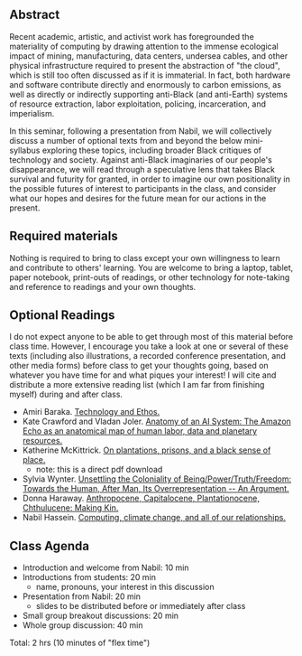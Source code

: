 ## Abstract
Recent academic, artistic, and activist work has foregrounded the materiality of computing by drawing attention to the immense ecological impact of mining, manufacturing, data centers, undersea cables, and other physical infrastructure required to present the abstraction of "the cloud", which is still too often discussed as if it is immaterial. In fact, both hardware and software contribute directly and enormously to carbon emissions, as well as directly or indirectly supporting anti-Black (and anti-Earth) systems of resource extraction, labor exploitation, policing, incarceration, and imperialism.

In this seminar, following a presentation from Nabil, we will collectively discuss a number of optional texts from and beyond the below mini-syllabus exploring these topics, including broader Black critiques of technology and society. Against anti-Black imaginaries of our people's disappearance, we will read through a speculative lens that takes Black survival and futurity for granted, in order to imagine our own positionality in the possible futures of interest to participants in the class, and consider what our hopes and desires for the future mean for our actions in the present.


## Required materials
Nothing is required to bring to class except your own willingness to learn and contribute to others' learning.
You are welcome to bring a laptop, tablet, paper notebook, print-outs of readings, or other technology for note-taking and reference to readings and your own thoughts.


## Optional Readings
I do not expect anyone to be able to get through most of this material before class time.
However, I encourage you take a look at one or several of these texts (including also illustrations, a recorded conference presentation, and other media forms) before class to get your thoughts going, based on whatever you have time for and what piques your interest!
I will cite and distribute a more extensive reading list (which I am far from finishing myself) during and after class.

- Amiri Baraka. [Technology and Ethos.](http://www.marilynnance.com/titanic/baraka.html)
- Kate Crawford and Vladan Joler. [Anatomy of an AI System: The Amazon Echo as an anatomical map of human labor, data and planetary resources.](https://anatomyof.ai/)
- Katherine McKittrick. [On plantations, prisons, and a black sense of place.](https://myelms.umd.edu/files/45965850/download?download_frd%3D1&usg=AOvVaw0VLa2VcqgXgW0XoGHP_nnq)
  - note: this is a direct pdf download
- Sylvia Wynter. [Unsettling the Coloniality of Being/Power/Truth/Freedom: Towards the Human, After Man, Its Overrepresentation -- An Argument.](https://law.unimelb.edu.au/__data/assets/pdf_file/0010/2432989/Wynter-2003-Unsettling-the-Coloniality-of-Being.pdf)
- Donna Haraway. [Anthropocene, Capitalocene, Plantationocene, Chthulucene: Making Kin.](http://environmentalhumanities.org/arch/vol6/6.7.pdf)
- Nabil Hassein. [Computing, climate change, and all of our relationships.](https://www.deconstructconf.com/2018/nabil-hassein-computing-climate-change-and-all-our-relationships)


## Class Agenda
- Introduction and welcome from Nabil: 10 min
- Introductions from students: 20 min
  - name, pronouns, your interest in this discussion
- Presentation from Nabil: 20 min
  - slides to be distributed before or immediately after class
- Small group breakout discussions: 20 min
- Whole group discussion: 40 min

Total: 2 hrs (10 minutes of "flex time")
